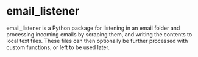 # email_listener

email_listener is a Python package for listening in an email folder and processing incoming emails by scraping them, and writing the contents to local text files. These files can then optionally be further processed with custom functions, or left to be used later.

